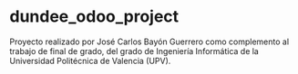 # dundee_odoo_project
Proyecto realizado por José Carlos Bayón Guerrero como complemento al trabajo de final de grado, del grado de Ingeniería Informática de la Universidad Politécnica de Valencia (UPV).

